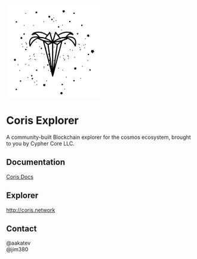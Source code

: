 <img src="./src/assets/img/Coris_logo_dark.png" width="250" height="250">

# Coris Explorer
A community-built Blockchain explorer for the cosmos ecosystem, brought to you by Cypher Core LLC.

## Documentation
[Coris Docs](http://docs.coris.network/index.html)

## Explorer
http://coris.network

## Contact
@aakatev<br/>
@jim380
